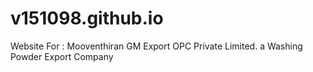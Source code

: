 # v151098.github.io
Website For :
Mooventhiran GM Export OPC Private Limited. a Washing Powder Export Company

